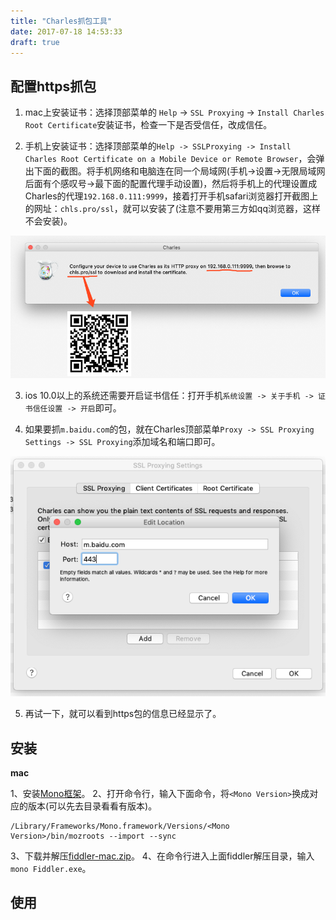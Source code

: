 ```yaml
---
title: "Charles抓包工具"
date: 2017-07-18 14:53:33
draft: true
---
```


## 配置https抓包

1. mac上安装证书：选择顶部菜单的 `Help` -> `SSL Proxying` -> `Install Charles Root Certificate`安装证书，检查一下是否受信任，改成信任。

2. 手机上安装证书：选择顶部菜单的`Help -> SSLProxying -> Install Charles Root Certificate on a Mobile Device or Remote Browser`，会弹出下面的截图。将手机网络和电脑连在同一个局域网(手机->设置->无限局域网后面有个感叹号->最下面的配置代理手动设置)，然后将手机上的代理设置成Charles的代理`192.168.0.111:9999`，接着打开手机safari浏览器打开截图上的网址：`chls.pro/ssl`，就可以安装了(注意不要用第三方如qq浏览器，这样不会安装)。

![](./charles/3.png)

3. ios 10.0以上的系统还需要开启证书信任：打开手机`系统设置 -> 关于手机 -> 证书信任设置 -> 开启`即可。

4. 如果要抓`m.baidu.com`的包，就在Charles顶部菜单`Proxy -> SSL Proxying Settings -> SSL Proxying`添加域名和端口即可。

![](./charles/4.png)

5. 再试一下，就可以看到https包的信息已经显示了。



## 安装

**mac**

1、安装[Mono框架](http://www.mono-project.com/download/#download-mac)。
2、打开命令行，输入下面命令，将`<Mono Version>`换成对应的版本(可以先去目录看看有版本)。

```
/Library/Frameworks/Mono.framework/Versions/<Mono Version>/bin/mozroots --import --sync
```

3、下载并解压[fiddler-mac.zip](https://telerik-fiddler.s3.amazonaws.com/fiddler/fiddler-mac.zip)。
4、在命令行进入上面fiddler解压目录，输入`mono Fiddler.exe`。


## 使用
